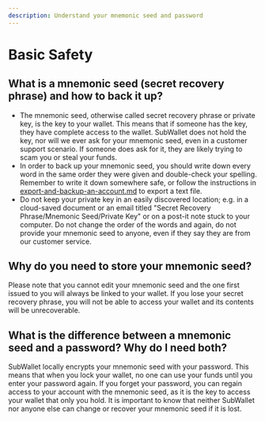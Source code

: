 ```yaml
---
description: Understand your mnemonic seed and password
---
```


# Basic Safety

## **What is a mnemonic seed (secret recovery phrase) and how to back it up?**

* The mnemonic seed, otherwise called secret recovery phrase or private key, is the key to your wallet. This means that if someone has the key, they have complete access to the wallet. SubWallet does not hold the key, nor will we ever ask for your mnemonic seed, even in a customer support scenario. If someone does ask for it, they are likely trying to scam you or steal your funds.&#x20;
* In order to back up your mnemonic seed, you should write down every word in the same order they were given and double-check your spelling. Remember to write it down somewhere safe, or follow the instructions in [export-and-backup-an-account.md](../extension-user-guide/export-and-backup-an-account.md "mention") to export a text file.&#x20;
* Do not keep your private key in an easily discovered location; e.g. in a cloud-saved document or an email titled "Secret Recovery Phrase/Mnemonic Seed/Private Key" or on a post-it note stuck to your computer. Do not change the order of the words and again, do not provide your mnemonic seed to anyone, even if they say they are from our customer service.

## **Why do you need to store your mnemonic seed?**

Please note that you cannot edit your mnemonic seed and the one first issued to you will always be linked to your wallet. If you lose your secret recovery phrase, you will not be able to access your wallet and its contents will be unrecoverable.

## **What is the difference between a mnemonic seed and a password? Why do I need both?**

SubWallet locally encrypts your mnemonic seed with your password. This means that when you lock your wallet, no one can use your funds until you enter your password again. If you forget your password, you can regain access to your account with the mnemonic seed, as it is the key to access your wallet that only you hold. It is important to know that neither SubWallet nor anyone else can change or recover your mnemonic seed if it is lost.
